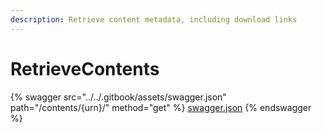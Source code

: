 ```yaml
---
description: Retrieve content metadata, including download links
---
```


# RetrieveContents

{% swagger src="../../.gitbook/assets/swagger.json" path="/contents/{urn}/" method="get" %}
[swagger.json](../../.gitbook/assets/swagger.json)
{% endswagger %}
